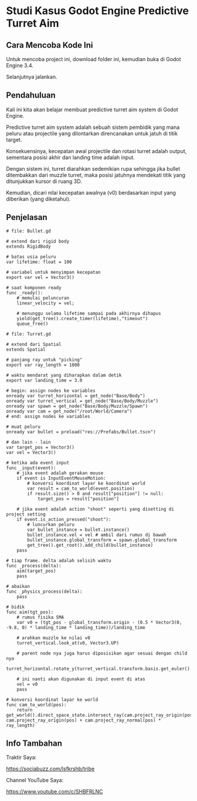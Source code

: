 # Studi Kasus Godot Engine Predictive Turret Aim
## Cara Mencoba Kode Ini

Untuk mencoba project ini, download folder ini, kemudian buka di Godot Engine 3.4.

Selanjutnya jalankan.

## Pendahuluan

Kali ini kita akan belajar membuat predictive turret aim system di Godot Engine.

Predictive turret aim system adalah sebuah sistem pembidik yang mana peluru atau projectile yang dilontarkan direncanakan untuk jatuh di titik target.

Konsekuensinya, kecepatan awal projectile dan rotasi turret adalah output, sementara posisi akhir dan landing time adalah input.

Dengan sistem ini, turret diarahkan sedemikian rupa sehingga jika bullet ditembakkan dari muzzle turret, maka posisi jatuhnya mendekati titik yang ditunjukkan kursor di ruang 3D.

Kemudian, dicari nilai kecepatan awalnya (v0) berdasarkan input yang diberikan (yang diketahui).

## Penjelasan

```
# file: Bullet.gd

# extend dari rigid body
extends RigidBody

# batas usia peluru
var lifetime: float = 100

# variabel untuk menyimpan kecepatan
export var vel = Vector3()

# saat komponen ready
func _ready():
	# memulai peluncuran
	linear_velocity = vel;
	
	# menunggu selama lifetime sampai pada akhirnya dihapus
	yield(get_tree().create_timer(lifetime),"timeout")
	queue_free()
```

```
# file: Turret.gd

# extend dari Spatial
extends Spatial

# panjang ray untuk "picking"
export var ray_length = 1000

# waktu mendarat yang diharapkan dalam detik
export var landing_time = 3.0

# begin: assign nodes ke variables
onready var turret_horizontal = get_node("Base/Body")
onready var turret_vertical = get_node("Base/Body/Muzzle")
onready var spawn = get_node("Base/Body/Muzzle/Spawn")
onready var cam = get_node("/root/World/Camera")
# end: assign nodes ke variables

# muat peluru
onready var bullet = preload("res://Prefabs/Bullet.tscn")

# dan lain - lain
var target_pos = Vector3()
var vel = Vector3()

# ketika ada event input
func _input(event):
	# jika event adalah gerakan mouse
	if event is InputEventMouseMotion:
		# konversi koordinat layar ke koordinat world
		var result = cam_to_world(event.position)
		if result.size() > 0 and result["position"] != null:
			target_pos = result["position"]
	
    # jika event adalah action "shoot" seperti yang disetting di project setting
	if event.is_action_pressed("shoot"):
		# luncurkan peluru
		var bullet_instance = bullet.instance()
		bullet_instance.vel = vel # ambil dari rumus di bawah
		bullet_instance.global_transform = spawn.global_transform
		get_tree().get_root().add_child(bullet_instance)
	pass

# tiap frame. delta adalah selisih waktu
func _process(delta):
	aim(target_pos)
	pass

# abaikan
func _physics_process(delta):
	pass

# bidik
func aim(tgt_pos):
	# rumus fisika SMA
	var v0 = (tgt_pos - global_transform.origin - (0.5 * Vector3(0, -9.8, 0) * landing_time * landing_time))/landing_time
	
	# arahkan muzzle ke nilai v0
	turret_vertical.look_at(v0, Vector3.UP)
	
	# parent node nya juga harus diposisikan agar sesuai dengan child nya
	turret_horizontal.rotate_y(turret_vertical.transform.basis.get_euler().y)
	
	# ini nanti akan digunakan di input event di atas
	vel = v0
	pass

# konversi koordinat layar ke world
func cam_to_world(pos):
	return get_world().direct_space_state.intersect_ray(cam.project_ray_origin(pos), cam.project_ray_origin(pos) + cam.project_ray_normal(pos) * ray_length)
```

## Info Tambahan

Traktir Saya:

https://sociabuzz.com/lsfkrshb/tribe

Channel YouTube Saya:

https://www.youtube.com/c/SHBFRLNC
